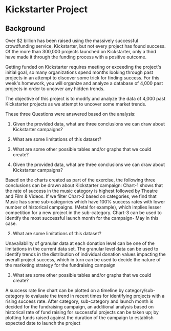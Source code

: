 # Kickstarter Project
## Background

Over $2 billion has been raised using the massively successful crowdfunding service, Kickstarter, but not every project has found success. Of the more than 300,000 projects launched on Kickstarter, only a third have made it through the funding process with a positive outcome.

Getting funded on Kickstarter requires meeting or exceeding the project's initial goal, so many organizations spend months looking through past projects in an attempt to discover some trick for finding success. For this week's homework, you will organize and analyze a database of 4,000 past projects in order to uncover any hidden trends.

The objective of this project is to modify and analyze the data of 4,000 past Kickstarter projects as we attempt to uncover some market trends.

These three Questions were answered based on the analysis:

1. Given the provided data, what are three conclusions we can draw about Kickstarter campaigns?
2. What are some limitations of this dataset?
3. What are some other possible tables and/or graphs that we could create?


1. Given the provided data, what are three conclusions we can draw about Kickstarter campaigns?

Based on the charts created as part of the exercise, the following three conclusions can be drawn about Kickstarter campaign:
Chart-1 shows that the rate of success in the music category is highest followed by Theatre and Film & Videos.
If we filter Chart-2 based on categories, we find that Music has some sub-categories which have 100% success rates with lower number of historical campaigns. (Metal for example), which implies lesser competition for a new project in the sub-category.
Chart-3 can be used to identify the most successful launch month for the campaign- May in this case.

2.	What are some limitations of this dataset?

Unavailability of granular data at each donation level can be one of the limitations in the current data set.
The granular level data can be used to identify trends in the distribution of individual donation values impacting the overall project success, which in turn can be used to decide the nature of the marketing strategy for the fundraising campaign

3.	What are some other possible tables and/or graphs that we could create?

A success rate line chart can be plotted on a timeline by category/sub-category to evaluate the trend in recent times for identifying projects with a rising success rate.
After category, sub-category and launch month is decided for the fundraising campaign, an additional analysis based on historical rate of fund raising for successful projects can be taken up; by plotting funds raised against the duration of the campaign to establish expected date to launch the project
